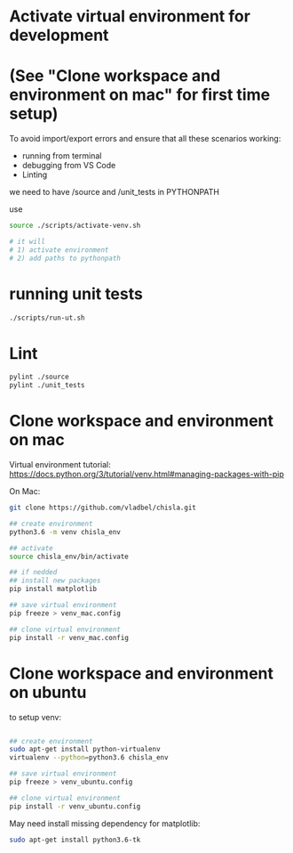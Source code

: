# Activate virtual environment for development
# (See "Clone workspace and environment on mac" for first time setup)
To avoid import/export errors and ensure that all these scenarios working:
- running from terminal
- debugging from VS Code
- Linting

we need to have /source and /unit_tests in PYTHONPATH

use 
```bash
source ./scripts/activate-venv.sh

# it will
# 1) activate environment
# 2) add paths to pythonpath
```


# running unit tests

```bash
./scripts/run-ut.sh
```

# Lint

```bash
pylint ./source
pylint ./unit_tests
```

# Clone workspace and environment on mac

Virtual environment tutorial:
https://docs.python.org/3/tutorial/venv.html#managing-packages-with-pip

On Mac:

```bash
git clone https://github.com/vladbel/chisla.git 

## create environment
python3.6 -m venv chisla_env

## activate
source chisla_env/bin/activate

## if nedded
## install new packages
pip install matplotlib

## save virtual environment
pip freeze > venv_mac.config

## clone virtual environment
pip install -r venv_mac.config
```

# Clone workspace and environment on ubuntu
to setup venv:

```bash

## create environment
sudo apt-get install python-virtualenv
virtualenv --python=python3.6 chisla_env

## save virtual environment
pip freeze > venv_ubuntu.config

## clone virtual environment
pip install -r venv_ubuntu.config
```

May need install missing dependency for matplotlib:

```bash
sudo apt-get install python3.6-tk
```
